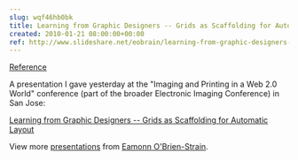 ```yaml
---  
slug: wqf46hb0bk
title: Learning from Graphic Designers -- Grids as Scaffolding for Automatic Layout
created: 2010-01-21 08:00:00+00:00
ref: http://www.slideshare.net/eobrain/learning-from-graphic-designers-grids-as-scaffolding-for-automatic-layout
---  
```

[Reference](http://www.slideshare.net/eobrain/learning-from-graphic-designers-grids-as-scaffolding-for-automatic-layout)
 
A presentation I gave yesterday at the "Imaging and Printing in a Web 2.0 World" conference (part of the broader Electronic Imaging Conference) in San Jose:


[Learning from Graphic Designers -- Grids as Scaffolding for Automatic Layout](http://www.slideshare.net/eobrain/learning-from-graphic-designers-grids-as-scaffolding-for-automatic-layout)

View more [presentations](http://www.slideshare.net/) from [Eamonn O'Brien-Strain](http://www.slideshare.net/eobrain).
